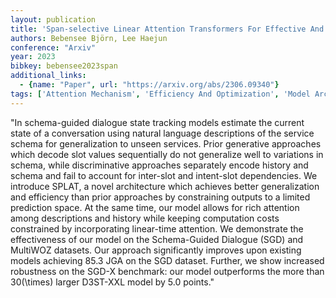 ```yaml
---
layout: publication
title: 'Span-selective Linear Attention Transformers For Effective And Robust Schema-guided Dialogue State Tracking'
authors: Bebensee Björn, Lee Haejun
conference: "Arxiv"
year: 2023
bibkey: bebensee2023span
additional_links:
  - {name: "Paper", url: "https://arxiv.org/abs/2306.09340"}
tags: ['Attention Mechanism', 'Efficiency And Optimization', 'Model Architecture', 'Pretraining Methods', 'Security', 'Training Techniques', 'Transformer']
---
```

"In schema-guided dialogue state tracking models estimate the current state of a conversation using natural language descriptions of the service schema for generalization to unseen services. Prior generative approaches which decode slot values sequentially do not generalize well to variations in schema, while discriminative approaches separately encode history and schema and fail to account for inter-slot and intent-slot dependencies. We introduce SPLAT, a novel architecture which achieves better generalization and efficiency than prior approaches by constraining outputs to a limited prediction space. At the same time, our model allows for rich attention among descriptions and history while keeping computation costs constrained by incorporating linear-time attention. We demonstrate the effectiveness of our model on the Schema-Guided Dialogue (SGD) and MultiWOZ datasets. Our approach significantly improves upon existing models achieving 85.3 JGA on the SGD dataset. Further, we show increased robustness on the SGD-X benchmark: our model outperforms the more than 30\(\times\) larger D3ST-XXL model by 5.0 points."
